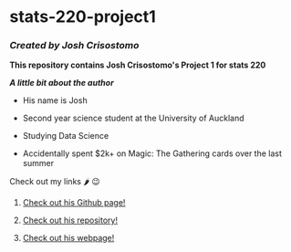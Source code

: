 # **stats-220-project1**

### ***Created by Josh Crisostomo***

**This repository contains Josh Crisostomo's Project 1 for stats 220**

***A little bit about the author***

- His name is Josh

- Second year science student at the University of Auckland

- Studying Data Science

- Accidentally spent $2k+ on Magic: The Gathering cards over the last summer

Check out my links :hot_pepper: :wink: 

1. [Check out his Github page!](https://github.com/jcris74)

2. [Check out his repository!](https://jcris74.github.io/stats220/)

3. [Check out his webpage!](https://github.com/jcris74/stats220)
